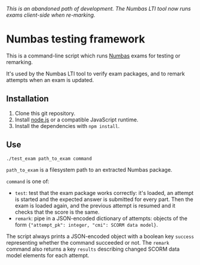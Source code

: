 *This is an abandoned path of development. The Numbas LTI tool now runs exams client-side when re-marking.*

# Numbas testing framework
This is a command-line script which runs [Numbas](https://www.numbas.org.uk/) exams for testing or remarking.

It's used by the Numbas LTI tool to verify exam packages, and to remark attempts when an exam is updated.

## Installation

1. Clone this git repository.
2. Install [node.js](https://nodejs.org/en/) or a compatible JavaScript runtime.
3. Install the dependencies with `npm install`.

## Use

```
./test_exam path_to_exam command
```

`path_to_exam` is a filesystem path to an extracted Numbas package.

`command` is one of:

* `test`: test that the exam package works correctly: it's loaded, an attempt is started and the expected answer is submitted for every part. Then the exam is loaded again, and the previous attempt is resumed and it checks that the score is the same.
* `remark`: pipe in a JSON-encoded dictionary of attempts: objects of the form `{"attempt_pk": integer, "cmi": SCORM data model}`.

The script always prints a JSON-encoded object with a boolean key `success` representing whether the command succeeded or not. The `remark` command also returns a key `results` describing changed SCORM data model elements for each attempt.
